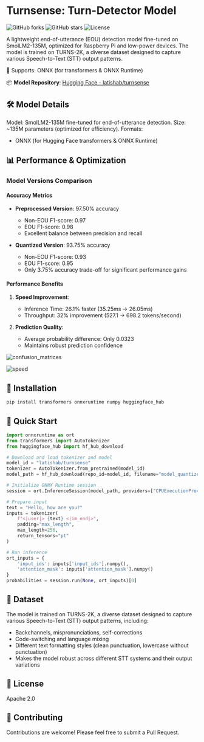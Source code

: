 # Turnsense: Turn-Detector Model

![GitHub forks](https://img.shields.io/github/forks/latishab/turnsense?style=social)
![GitHub stars](https://img.shields.io/github/stars/latishab/turnsense?style=social)
![License](https://img.shields.io/github/license/latishab/turnsense)

A lightweight end-of-utterance (EOU) detection model fine-tuned on SmolLM2-135M, optimized for Raspberry Pi and low-power devices. The model is trained on TURNS-2K, a diverse dataset designed to capture various Speech-to-Text (STT) output patterns.

🚀 Supports: ONNX (for transformers & ONNX Runtime)

📦 **Model Repository**: [Hugging Face - latishab/turnsense](https://huggingface.co/latishab/turnsense)

## 🛠 Model Details
Model: SmolLM2-135M fine-tuned for end-of-utterance detection.
Size: ~135M parameters (optimized for efficiency).
Formats:
- ONNX (for Hugging Face transformers & ONNX Runtime)

## 📊 Performance & Optimization

### Model Versions Comparison

#### Accuracy Metrics
- **Preprocessed Version**: 97.50% accuracy
  - Non-EOU F1-score: 0.97
  - EOU F1-score: 0.98
  - Excellent balance between precision and recall

- **Quantized Version**: 93.75% accuracy
  - Non-EOU F1-score: 0.93
  - EOU F1-score: 0.95
  - Only 3.75% accuracy trade-off for significant performance gains

#### Performance Benefits
1. **Speed Improvement**:
   - Inference Time: 26.1% faster (35.25ms → 26.05ms)
   - Throughput: 32% improvement (527.1 → 698.2 tokens/second)
   
2. **Prediction Quality**:
   - Average probability difference: Only 0.0323
   - Maintains robust prediction confidence

![confusion_matrices](https://github.com/user-attachments/assets/1824aae3-41a9-459e-bcaf-1afb83997689)

![speed](https://github.com/user-attachments/assets/1d6e4666-01c2-4a75-a3f2-f445c21033bd)

## 🔹 Installation
```bash
pip install transformers onnxruntime numpy huggingface_hub
```

## 🚀 Quick Start

```python
import onnxruntime as ort
from transformers import AutoTokenizer
from huggingface_hub import hf_hub_download

# Download and load tokenizer and model
model_id = "latishab/turnsense"
tokenizer = AutoTokenizer.from_pretrained(model_id)
model_path = hf_hub_download(repo_id=model_id, filename="model_quantized.onnx")

# Initialize ONNX Runtime session
session = ort.InferenceSession(model_path, providers=["CPUExecutionProvider"])

# Prepare input
text = "Hello, how are you?"
inputs = tokenizer(
    f"<|user|> {text} <|im_end|>",
    padding="max_length",
    max_length=256,
    return_tensors="pt"
)

# Run inference
ort_inputs = {
    'input_ids': inputs['input_ids'].numpy(),
    'attention_mask': inputs['attention_mask'].numpy()
}
probabilities = session.run(None, ort_inputs)[0]
```

## 📝 Dataset
The model is trained on TURNS-2K, a diverse dataset designed to capture various Speech-to-Text (STT) output patterns, including:
- Backchannels, mispronunciations, self-corrections
- Code-switching and language mixing
- Different text formatting styles (clean punctuation, lowercase without punctuation)
- Makes the model robust across different STT systems and their output variations

## 📄 License
Apache 2.0

## 🤝 Contributing
Contributions are welcome! Please feel free to submit a Pull Request.
